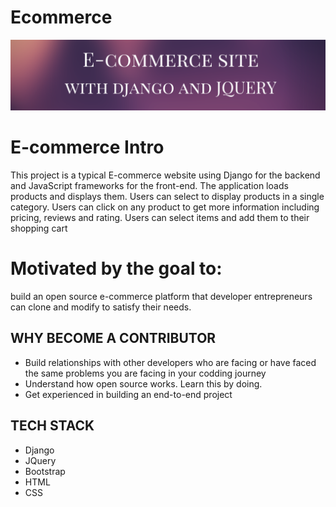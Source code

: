 # Ecommerce
![Ecommerce](images/commerce.png)


# E-commerce Intro

This project is a typical E-commerce website using Django for the backend and JavaScript frameworks for the front-end. The application loads products and displays them. Users can select to display products in a single category. Users can 
click on any product to get  more information including pricing, reviews and rating. Users can select items and 
add them to their shopping cart

# Motivated by the goal to:
build an open source e-commerce platform that developer entrepreneurs can clone and modify to satisfy their needs.

## WHY BECOME A CONTRIBUTOR
* Build relationships with other developers who are facing or have faced the same problems you are facing in your codding journey
* Understand how  open source works. Learn this by doing.
* Get experienced in building an end-to-end project


## TECH STACK
* Django
* JQuery
* Bootstrap
* HTML 
* CSS

